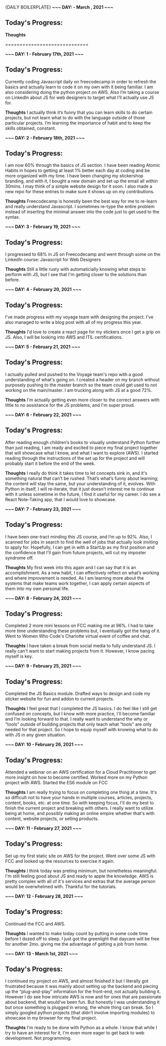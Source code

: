 
{DAILY BOILERPLATE} 
**~~~ DAY:  - March , 2021 ~~~**

## Today's Progress:

**Thoughts**

*=============================*



**~~~ DAY: 1 - February 17th, 2021 ~~~**

## Today's Progress:
Currently coding Javascript daily on freecodecamp in order to refresh the basics and actually learn to code it on my own with it being familiar. I am also considering doing the python project on AWS. Also I’m taking a course on LinkedIn about JS for web designers to target what I’ll actually use JS for.

**Thoughts**
I actually think it’s funny that you can learn skills to do certain projects, but not learn what to do with the language outside of those particular projects. I’m learning the importance of habit and to keep the skills obtained, constant.


**~~~ DAY: 2 - February 18th, 2021 ~~~**

## Today's Progress:
I am now 60% through the basics of JS section. I have been reading Atomic Habits in hopes to getting at least 1% better each day at coding and be more organized with my time. I have been changing my stickershop branding, and with it, I bought a new domain and set up the email all within 30mins. I may think of a simple website design for it soon. I also made a new repo for these entries to make sure it shows up on my contributions.

**Thoughts**
Freecodecamp is honestly been the best way for me to re-learn and really understand Javascript. I sometimes re-type the entire problem instead of inserting the minimal answer into the code just to get used to the syntax. 

**~~~ DAY: 3 - February 19, 2021 ~~~**

## Today's Progress:
I progressed to 68% in JS on Freecodecamp and went through some on the LinkedIn course: Javascript for Web Designers

**Thoughts**
Still a little rusty with automaticially knowing what steps to perform with JS, but I see that I'm getting closer to the solutions than before.

**~~~ DAY: 4 - February 20, 2021 ~~~**

## Today's Progress:
I've made progress with my voyage team with designing the project. I've also managed to write a blog post with all of my progress this year.

**Thoughts**
I'd love to create a react page for my stickers once I get a grip on JS. Also, I will be looking into AWS and ITIL certifications.

**~~~ DAY: 5 - February 21, 2021 ~~~**

## Today's Progress:
I actually pulled and pushed to the Voyage team's repo with a good understanding of what's going on. I created a header on my branch without purposely pushing to the master branch so the team could get used to not working on the main/master. I am trucking along with JS at a good 72%.

**Thoughts**
 I'm actually getting even more closer to the correct answers with little to no assistance for the JS problems, and I'm super proud.
 

 **~~~ DAY: 6 - February 22, 2021 ~~~**

## Today's Progress:
After reading enough children’s books to visually understand Python further than just reading, I am ready and excited to piece my final project together that will showcase what I know, and what I want to explore (AWS). I started reading through the instructions of the set up for the project and will probably start it before the end of the week. 

**Thoughts**
I really do think it takes time to let concepts sink in, and it's something natural that can't be rushed. That’s what’s funny about learning; the content will stay the same, but your understanding of it, evolves. With Python in itself, I will re-iterate, that it just doesn’t interest me to continue with it unless sometime in the future, I find it useful for my career. I do see a React Note-Taking app, that I would love to showcase.

**~~~ DAY: 7 - February 23, 2021 ~~~**

## Today's Progress:
I have been one-tract minding this JS course, and I’m up to 92%. Also, I scanned for jobs in search to find the well of jobs that actually look inviting to apply for. Hopefully, I can get in with a StartUp as my first position and the confidence that I'll gain from future projects, will cut my imposter syndrome off.

**Thoughts**
My first week into this again and I can say that it is an accomplishment. As a new habit, I can effectively reflect on what’s working and where improvement is needed. As I am learning more about the systems that make teams work together, I can apply certain aspects of them into my own personal life.

**~~~ DAY: 8 - February 24, 2021 ~~~**

## Today's Progress:
Completed 2 more mini lessons on FCC making me at 96%. I had to take more time understanding these problems but, I eventually got the hang of it. Went to Women Who Code's Charlotte virtual event of coffee and chat.

**Thoughts**
I have taken a break from social media to fully understand JS. I really can't want to start making projects from it. However, I know pacing myself is key.

**~~~ DAY: 9 - February 25, 2021 ~~~**

## Today's Progress:
Completed the JS Basics module. Drafted ways to design and code my sticker website for fun and addon to current projects.

**Thoughts**
I feel great that I completed the JS basics. I do feel like I still get confused on concepts, but I know with more practice, I'll become familiar and I'm looking forward to that. I really want to understand the why or "tools" outside of building projects that only teach what "tools" are only needed for that project. So I hope to equip myself with knowing what to do with JS in any given situation.

**~~~ DAY: 10 - February 26, 2021 ~~~**

## Today's Progress:
Attended a webinar on an AWS certification for a Cloud Practitioner to get more insight on how to become certified. Worked more on my Python project with AWS. Started the ES6 module on FCC

**Thoughts**
I am really trying to focus on completing one thing at a time. It's so difficult not to have your hands in multiple courses, articles, projects, content, books, etc. at one time. So with keeping focus, I'll do my best to finish the current project and breaking with others. I really want to utilize being at home, and possibly making an online empire whether that's with content, website projects, or selling products.

**~~~ DAY: 11 - February 27, 2021 ~~~**

## Today's Progress:
Set up my first static site on AWS for the project. Went over some JS with FCC and looked up the resources to exercise it again.

**Thoughts**
I think today was preting minimum, but nonetheless meaningful. I'm still feeling good about JS and ready to apple the knowledge. AWS is pretty complex with all of it's services and extras that the average person would be overwhelmed with. Thankful for the tutorials.

**~~~ DAY: 12 - February 28, 2021 ~~~**

## Today's Progress:
Continued the FCC and AWS. 

**Thoughts**
I wanted to make today count by putting in some code time before I dozed off to sleep. I just got the greenlight that daycare will be free for another 2mo. giving me the advantage of getting a job from home.

**~~~ DAY: 13 - March 1st, 2021 ~~~**

## Today's Progress:
I continued my project on AWS, and almost finished it but I literally got frustrated because it was mainly about setting up the backend and piecing up the “plug-and-play” information for the front-end, not actually building it. However I do see how intricate AWS is now and for ones that are passionate about backend, that would’ve been fun. But honestly I was understanding it but once something is plugged in wrong, the whole thing can break. So I simply googled python projects (that didn’t involve importing modules) to showcase in my browser for my final project.

**Thoughts**
I'm ready to be done with Python as a whole. I know that while I try to have an interest for it, I'm even more eager to get back to web development. Not programming. 